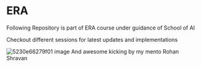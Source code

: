 # ERA

Following Repository is part of ERA course under guidance of School of AI

Checkout different sessions for latest updates and implementations

![5230e66279f01 image](https://github.com/gdeotale/ERA/assets/8176219/eaacb93c-d5e1-4c96-99fc-bfe3d18e5a52)
And awesome kicking by my mento Rohan Shravan 
